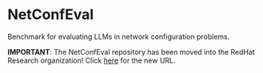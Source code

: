 # NetConfEval
Benchmark for evaluating LLMs in network configuration problems.

**IMPORTANT**: The NetConfEval repository has been moved into the RedHat Research organization! Click [here](https://github.com/RedHatResearch/NetConfEval) for the new URL.
